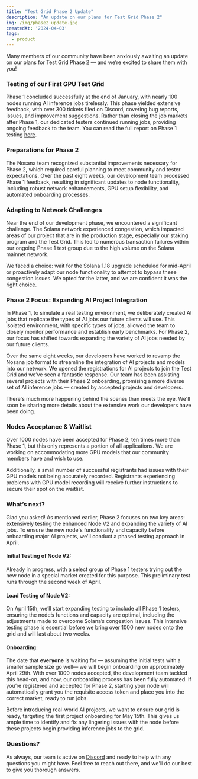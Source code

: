 ```yaml
---
title: "Test Grid Phase 2 Update"
description: "An update on our plans for Test Grid Phase 2"
img: /img/phase2_update.jpg
createdAt: '2024-04-03'
tags:
  - product
---
```

Many members of our community have been anxiously awaiting an update on our plans for Test Grid Phase 2 —  and we’re excited to share them with you!

### Testing of our First GPU Test Grid

Phase 1 concluded successfully at the end of January, with nearly 100 nodes running AI inference jobs tirelessly. This phase yielded extensive feedback, with over 300 tickets filed on Discord, covering bug reports, issues, and improvement suggestions. Rather than closing the job markets after Phase 1, our dedicated testers continued running jobs, providing ongoing feedback to the team. You can read the full report on Phase 1 testing [here](https://nosana.io/blog/testing-the-first-gpu-grid-for-ai-inference).

### Preparations for Phase 2

The Nosana team recognized substantial improvements necessary for Phase 2, which required careful planning to meet community and tester expectations. Over the past eight weeks, our development team processed Phase 1 feedback, resulting in significant updates to node functionality, including robust network enhancements, GPU setup flexibility, and automated onboarding processes.

### Adapting to Network Challenges

Near the end of our development phase, we encountered a significant challenge. The Solana network experienced congestion, which impacted areas of our project that are in the production stage, especially our staking program and the Test Grid. This led to numerous transaction failures within our ongoing Phase 1 test group due to the high volume on the Solana mainnet network.


We faced a choice: wait for the Solana 1.18 upgrade scheduled for mid-April or proactively adapt our node functionality to attempt to bypass these congestion issues. We opted for the latter, and we are confident it was the right choice.

### Phase 2 Focus: Expanding AI Project Integration

In Phase 1, to simulate a real testing environment, we deliberately created AI jobs that replicate the types of AI jobs our future clients will use. This isolated environment, with specific types of jobs, allowed the team to closely monitor performance and establish early benchmarks. For Phase 2, our focus has shifted towards expanding the variety of AI jobs needed by our future clients.

Over the same eight weeks, our developers have worked to revamp the Nosana job format to streamline the integration of AI projects and models into our network. We opened the registrations for AI projects to join the Test Grid and we’ve seen a fantastic response. Our team has been assisting several projects with their Phase 2 onboarding, promising a more diverse set of AI inference jobs — created by accepted projects and developers.

There's much more happening behind the scenes than meets the eye. We'll soon be sharing more details about the extensive work our developers have been doing.
 
### Nodes Acceptance & Waitlist

Over 1000 nodes have been accepted for Phase 2, ten times more than Phase 1, but this only represents a portion of all applications. We are working on accommodating more GPU models that our community members have and wish to use.

Additionally, a small number of successful registrants had issues with their GPU models not being accurately recorded. Registrants experiencing problems with GPU model recording will receive further instructions to secure their spot on the waitlist.

### What’s next?

Glad you asked! As mentioned earlier, Phase 2 focuses on two key areas: extensively testing the enhanced Node V2 and expanding the variety of AI jobs. To ensure the new node's functionality and capacity before onboarding major AI projects, we'll conduct a phased testing approach in April.

#### **Initial Testing of Node V2:** 
Already in progress, with a select group of Phase 1 testers trying out the new node in a special market created for this purpose. This preliminary test runs through the second week of April.

#### **Load Testing of Node V2:**  
On April 15th, we’ll start expanding testing to include all Phase 1 testers, ensuring the node’s functions and capacity are optimal, including the adjustments made to overcome Solana’s congestion issues. This intensive testing phase is essential before we bring over 1000 new nodes onto the grid and will last about two weeks.

#### **Onboarding:**  
The date that **everyone** is waiting for — assuming the initial tests with a smaller sample size go well— we will begin onboarding on approximately April 29th. With over 1000 nodes accepted, the development team tackled this head-on, and now, our onboarding process has been fully automated. If you’re registered and accepted for Phase 2, starting your node will automatically grant you the requisite access token and place you into the correct market, ready to run jobs.

Before introducing real-world AI projects, we want to ensure our grid is ready, targeting the first project onboarding for May 15th. This gives us ample time to identify and fix any lingering issues with the node before these projects begin providing inference jobs to the grid.

### Questions?

As always, our team is active on [Discord](https://discord.gg/Nosana-AI) and ready to help with any questions you might have. Feel free to reach out there, and we'll do our best to give you thorough answers.
